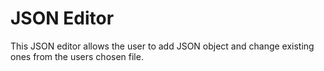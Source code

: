 # JSON Editor

This JSON editor allows the user to add JSON object and change existing ones from the users chosen file. 